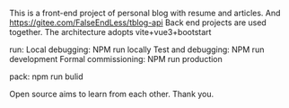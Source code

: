 <!--
 * @Author: FalseEndLess 732176612@qq.com
 * @Date: 2022-02-28 16:32:49
 * @LastEditors: FalseEndLess 732176612@qq.com
 * @LastEditTime: 2022-06-24 19:53:39
 * @FilePath: \tblog\README.en.md
 * @Description: 这是默认设置,请设置`customMade`, 打开koroFileHeader查看配置 进行设置: https://github.com/OBKoro1/koro1FileHeader/wiki/%E9%85%8D%E7%BD%AE
-->
This is a front-end project of personal blog with resume and articles.
And https://gitee.com/FalseEndLess/tblog-api Back end projects are used together.
The architecture adopts vite+vue3+bootstart

run:
Local debugging: NPM run locally
Test and debugging: NPM run development
Formal commissioning: NPM run production

pack:
npm run bulid

Open source aims to learn from each other. Thank you.